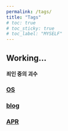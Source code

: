 ```yaml
---
permalink: /tags/
title: "Tags"
# toc: true
# toc_sticky: true
# toc_label: "MYSELF"
---
```


## Working...

#### 죄인 중의 괴수

### [OS](/categories/os) 
### [blog](/categories/blog)
### [APR](/categories/APR)